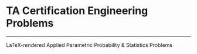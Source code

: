 # TA Certification Engineering Problems
---
LaTeX-rendered Applied Parametric Probability & Statistics Problems